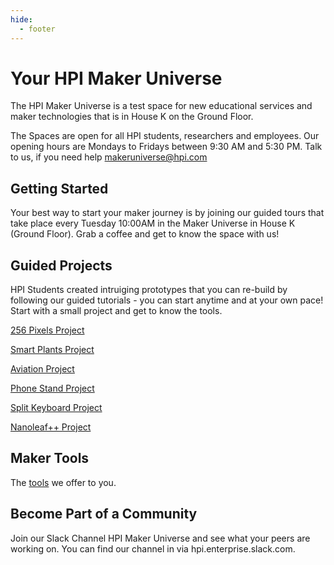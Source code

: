 ```yaml
---
hide:
  - footer
---
```


# Your HPI Maker Universe

The HPI Maker Universe is a test space for new educational services and maker technologies that is in House K on the Ground Floor.

The Spaces are open for all HPI students, researchers and employees. Our opening hours are Mondays to Fridays between 9:30 AM and 5:30 PM. Talk to us, if you need help makeruniverse@hpi.com

## Getting Started

Your best way to start your maker journey is by joining our guided tours that take place every Tuesday 10:00AM in the Maker Universe in House K (Ground Floor). Grab a coffee and get to know the space with us!

## Guided Projects

HPI Students created intruiging prototypes that you can re-build by following our guided tutorials - you can start anytime and at your own pace! Start with a small project and get to know the tools.  

[256 Pixels Project](./projects/256-pixels-project.md)

[Smart Plants Project](./projects/smart-plants-project.md)

[Aviation Project](./projects/aviation-project.md)

[Phone Stand Project](./projects/phone-stand-project.md)

[Split Keyboard Project](./projects/split-keyboard-project.md)

[Nanoleaf++ Project](./projects/nanoleafplus-project.md)

## Maker Tools

The [tools](./tools/tools.md) we offer to you.

## Become Part of a Community

Join our Slack Channel HPI Maker Universe and see what your peers are working on. You can find our channel in via hpi.enterprise.slack.com.